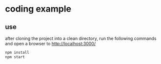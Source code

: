 # coding example
## use
after cloning the project into a clean directory, run the following commands and open a browser to [http://localhost:3000/](http://localhost:3000/)
```javascript
npm install
npm start
```
